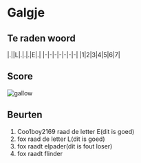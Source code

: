 # Galgje

## Te raden woord

|.||L|.|.|.|E|.|
|-|-|-|-|-|-|-|
|1|2|3|4|5|6|7|

## Score
![gallow](./images/2.png)

## Beurten
1. Coo1boy2169 raad de letter E(dit is goed)
2. fox raad de letter L(dit is goed)
3. fox raadt elpader(dit is fout loser)
4. fox raadt flinder